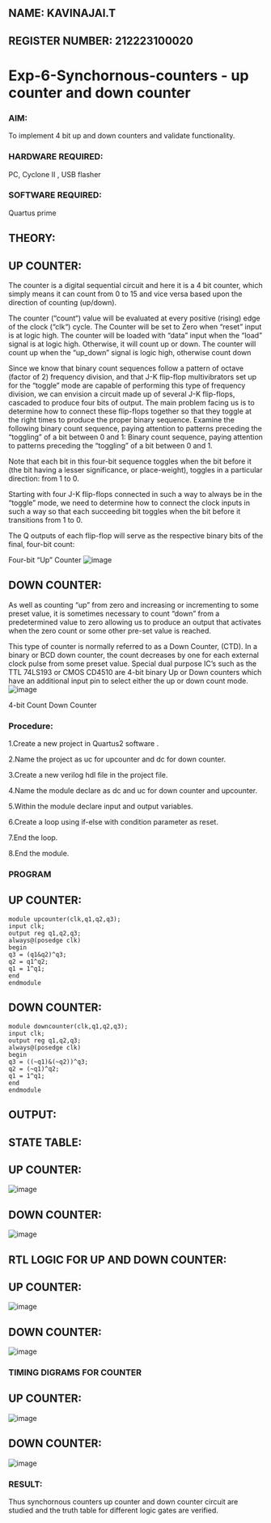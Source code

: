 ## NAME: KAVINAJAI.T
## REGISTER NUMBER: 212223100020
# Exp-6-Synchornous-counters - up counter and down counter 
### AIM:
To implement 4 bit up and down counters and validate  functionality.
### HARDWARE REQUIRED: 
 PC, Cyclone II , USB flasher
### SOFTWARE REQUIRED: 
Quartus prime
## THEORY: 

## UP COUNTER: 
The counter is a digital sequential circuit and here it is a 4 bit counter, which simply means it can count from 0 to 15 and vice versa based upon the direction of counting (up/down). 

The counter (“count“) value will be evaluated at every positive (rising) edge of the clock (“clk“) cycle.
The Counter will be set to Zero when “reset” input is at logic high.
The counter will be loaded with “data” input when the “load” signal is at logic high. Otherwise, it will count up or down.
The counter will count up when the “up_down” signal is logic high, otherwise count down

Since we know that binary count sequences follow a pattern of octave (factor of 2) frequency division, and that J-K flip-flop multivibrators set up for the “toggle” mode are capable of performing this type of frequency division, we can envision a circuit made up of several J-K flip-flops, cascaded to produce four bits of output.
The main problem facing us is to determine how to connect these flip-flops together so that they toggle at the right times to produce the proper binary sequence.
Examine the following binary count sequence, paying attention to patterns preceding the “toggling” of a bit between 0 and 1:
Binary count sequence, paying attention to patterns preceding the “toggling” of a bit between 0 and 1.

Note that each bit in this four-bit sequence toggles when the bit before it (the bit having a lesser significance, or place-weight), toggles in a particular direction: from 1 to 0.



 
 

Starting with four J-K flip-flops connected in such a way to always be in the “toggle” mode, we need to determine how to connect the clock inputs in such a way so that each succeeding bit toggles when the bit before it transitions from 1 to 0.

The Q outputs of each flip-flop will serve as the respective binary bits of the final, four-bit count:

 
 

Four-bit “Up” Counter
![image](https://user-images.githubusercontent.com/36288975/169644758-b2f4339d-9532-40c5-af40-8f4f8c942e2c.png)



## DOWN COUNTER: 

As well as counting “up” from zero and increasing or incrementing to some preset value, it is sometimes necessary to count “down” from a predetermined value to zero allowing us to produce an output that activates when the zero count or some other pre-set value is reached.

This type of counter is normally referred to as a Down Counter, (CTD). In a binary or BCD down counter, the count decreases by one for each external clock pulse from some preset value. Special dual purpose IC’s such as the TTL 74LS193 or CMOS CD4510 are 4-bit binary Up or Down counters which have an additional input pin to select either the up or down count mode.
![image](https://user-images.githubusercontent.com/36288975/169644844-1a14e123-7228-4ed8-81a9-eb937dff4ac8.png)


4-bit Count Down Counter
### Procedure:
1.Create a new project in Quartus2 software .

2.Name the project as uc for upcounter and dc for down counter.

3.Create a new verilog hdl file in the project file.

4.Name the module declare as dc and uc for down counter and upcounter.

5.Within the module declare input and output variables.

6.Create a loop using if-else with condition parameter as reset.

7.End the loop.

8.End the module.

### PROGRAM 
## UP COUNTER:
```
module upcounter(clk,q1,q2,q3);
input clk;
output reg q1,q2,q3;
always@(posedge clk)
begin
q3 = (q1&q2)^q3;
q2 = q1^q2;
q1 = 1^q1;
end
endmodule
```
## DOWN COUNTER:
```
module downcounter(clk,q1,q2,q3);
input clk;
output reg q1,q2,q3;
always@(posedge clk)
begin
q3 = ((~q1)&(~q2))^q3;
q2 = (~q1)^q2;
q1 = 1^q1;
end
endmodule
```
## OUTPUT:

## STATE TABLE:

## UP COUNTER:
![image](https://github.com/Kavin1311/Exp-7-Synchornous-counters-/assets/145695724/43539960-45ef-42b5-b176-0e0c826a6b5c)

## DOWN COUNTER:
![image](https://github.com/Kavin1311/Exp-7-Synchornous-counters-/assets/145695724/f4428dbc-c48a-4d80-a798-ad82bbd3e7ee)

## RTL LOGIC FOR UP AND DOWN COUNTER:

## UP COUNTER:
![image](https://github.com/Kavin1311/Exp-7-Synchornous-counters-/assets/145695724/b03e1328-79c8-41c8-b521-2ff3bad1b2bf)

## DOWN COUNTER:
![image](https://github.com/Kavin1311/Exp-7-Synchornous-counters-/assets/145695724/912c35c7-90c5-4575-bb89-5058ca9fa2e0)

### TIMING DIGRAMS FOR COUNTER  
## UP COUNTER:
![image](https://github.com/Kavin1311/Exp-7-Synchornous-counters-/assets/145695724/46fb123a-466b-42e5-8be8-41d6dec8900d)

## DOWN COUNTER:
![image](https://github.com/Kavin1311/Exp-7-Synchornous-counters-/assets/145695724/06ba7424-2c3f-469b-a424-5d6f65c8ecdf)

### RESULT:
Thus synchornous counters up counter and down counter circuit are studied and the truth table for different logic gates are
verified.
